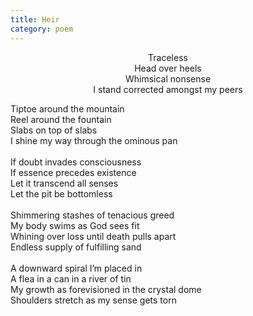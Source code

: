 ```yaml
---
title: Heir
category: poem
---
```

<p style="text-align:center;">
Traceless<br>
Head over heels <br>
Whimsical nonsense <br>
I stand corrected amongst my peers <br>

Tiptoe around the mountain <br>
Reel around the fountain <br>
Slabs on top of slabs <br>
I shine my way through the ominous pan <br>
 <br>
 If doubt invades consciousness <br>
 If essence precedes existence <br>
 Let it transcend all senses <br>
 Let the pit be bottomless <br>
 <br>
 Shimmering stashes of tenacious greed <br>
 My body swims as God sees fit <br>
 Whining over loss until death pulls apart <br>
 Endless supply of fulfilling sand <br>
 <br>
 A downward spiral I’m placed in <br>
 A flea in a can in a river of tin <br>
 My growth as forevisioned in the crystal dome <br>
 Shoulders stretch as my sense gets torn <br>
</p>

